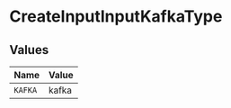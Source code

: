 # CreateInputInputKafkaType


## Values

| Name    | Value   |
| ------- | ------- |
| `KAFKA` | kafka   |